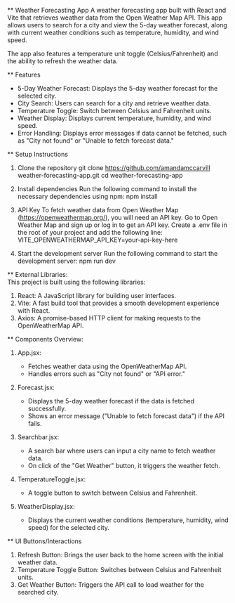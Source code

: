 ** Weather Forecasting App
A weather forecasting app built with React and Vite that retrieves weather data from the Open Weather Map API. This app allows users to search for a city and view the 5-day weather forecast, along with current weather conditions such as temperature, humidity, and wind speed.

The app also features a temperature unit toggle (Celsius/Fahrenheit) and the ability to refresh the weather data.

** Features
- 5-Day Weather Forecast: Displays the 5-day weather forecast for the selected city.
- City Search: Users can search for a city and retrieve weather data.
- Temperature Toggle: Switch between Celsius and Fahrenheit units.
- Weather Display: Displays current temperature, humidity, and wind speed.
- Error Handling: Displays error messages if data cannot be fetched, such as "City not found" or "Unable to fetch forecast data."

** Setup Instructions
1. Clone the repository
    git clone https://github.com/amandamccarvill weather-forecasting-app.git
    cd weather-forecasting-app

2. Install dependencies
    Run the following command to install the necessary dependencies using npm:
    npm install

3. API Key
    To fetch weather data from Open Weather Map (https://openweathermap.org/), you will need an API key.
    Go to Open Weather Map and sign up or log in to get an API key.
    Create a .env file in the root of your project and add the following line:
    VITE_OPENWEATHERMAP_API_KEY=your-api-key-here

4. Start the development server
    Run the following command to start the development server:
    npm run dev

** External Libraries:  
This project is built using the following libraries:
1. React: A JavaScript library for building user interfaces.
2. Vite: A fast build tool that provides a smooth development experience with React.
3. Axios: A promise-based HTTP client for making requests to the OpenWeatherMap API.

** Components Overview:
1. App.jsx:
    - Fetches weather data using the OpenWeatherMap API.
    - Handles errors such as "City not found" or "API error."

2. Forecast.jsx:
    - Displays the 5-day weather forecast if the data is fetched successfully.
    - Shows an error message ("Unable to fetch forecast data") if the API fails.

3. Searchbar.jsx:
    - A search bar where users can input a city name to fetch weather data.
    - On click of the "Get Weather" button, it triggers the weather fetch.

4. TemperatureToggle.jsx:
    - A toggle button to switch between Celsius and Fahrenheit.

5. WeatherDisplay.jsx:
    - Displays the current weather conditions (temperature, humidity, wind speed) for the selected city.

** UI Buttons/Interactions
1. Refresh Button: Brings the user back to the home screen with the initial weather data.
2. Temperature Toggle Button: Switches between Celsius and Fahrenheit units.
3. Get Weather Button: Triggers the API call to load weather for the searched city.
